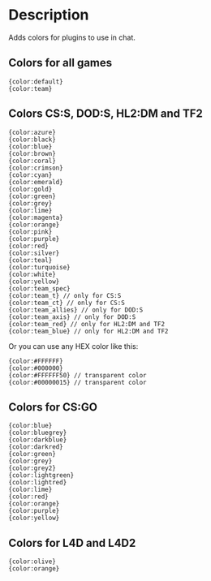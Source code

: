 # Description
Adds colors for plugins to use in chat.

## Colors for all games
```
{color:default}
{color:team}
```

## Colors CS:S, DOD:S, HL2:DM and TF2
```
{color:azure}
{color:black}
{color:blue}
{color:brown}
{color:coral}
{color:crimson}
{color:cyan}
{color:emerald}
{color:gold}
{color:green}
{color:grey}
{color:lime}
{color:magenta}
{color:orange}
{color:pink}
{color:purple}
{color:red}
{color:silver}
{color:teal}
{color:turquoise}
{color:white}
{color:yellow}
{color:team_spec}
{color:team_t} // only for CS:S
{color:team_ct} // only for CS:S
{color:team_allies} // only for DOD:S
{color:team_axis} // only for DOD:S
{color:team_red} // only for HL2:DM and TF2
{color:team_blue} // only for HL2:DM and TF2
```

Or you can use any HEX color like this:
```
{color:#FFFFFF}
{color:#000000}
{color:#FFFFFF50} // transparent color
{color:#00000015} // transparent color
```

## Colors for CS:GO
```
{color:blue}
{color:bluegrey}
{color:darkblue}
{color:darkred}
{color:green}
{color:grey}
{color:grey2}
{color:lightgreen}
{color:lightred}
{color:lime}
{color:red}
{color:orange}
{color:purple}
{color:yellow}
```

## Colors for L4D and L4D2
```
{color:olive}
{color:orange}
```
